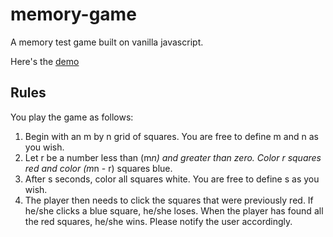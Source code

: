 # memory-game

A memory test game built on vanilla javascript.

Here's the [demo]("https://memorygame.joeldsouza.me/")

## Rules

You play the game as follows:

1. Begin with an m by n grid of squares. You are free to define m and n as you wish.
2. Let r be a number less than (m*n) and greater than zero. Color r squares red and color (m*n - r) squares blue.
3. After s seconds, color all squares white. You are free to define s as you wish.
4. The player then needs to click the squares that were previously red. If he/she clicks a blue square, he/she loses. When the player has found all the red squares, he/she wins. Please notify the user accordingly.